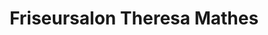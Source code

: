 ---
title: "Friseursalon Theresa Mathes"
url: /leinefelde-worbis/friseursalon-theresa-mathes/
shop: Friseur
---